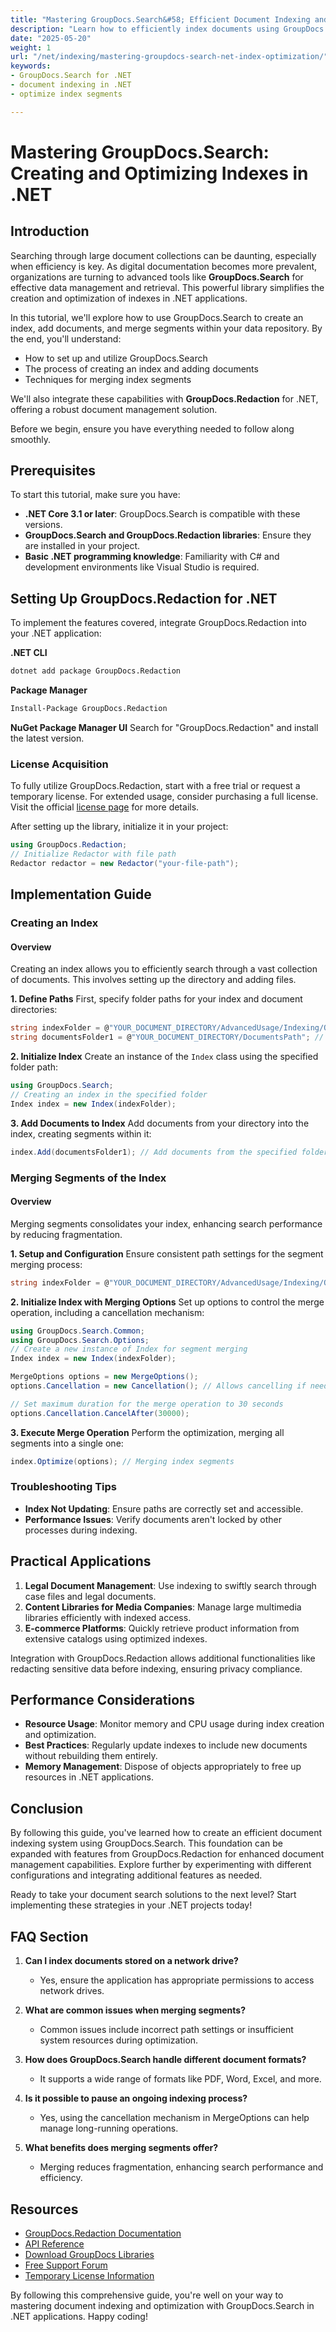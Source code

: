 ```yaml
---
title: "Mastering GroupDocs.Search&#58; Efficient Document Indexing and Optimization in .NET"
description: "Learn how to efficiently index documents using GroupDocs.Search for .NET. Optimize your data indexing process with this comprehensive guide."
date: "2025-05-20"
weight: 1
url: "/net/indexing/mastering-groupdocs-search-net-index-optimization/"
keywords:
- GroupDocs.Search for .NET
- document indexing in .NET
- optimize index segments

---
```



# Mastering GroupDocs.Search: Creating and Optimizing Indexes in .NET

## Introduction
Searching through large document collections can be daunting, especially when efficiency is key. As digital documentation becomes more prevalent, organizations are turning to advanced tools like **GroupDocs.Search** for effective data management and retrieval. This powerful library simplifies the creation and optimization of indexes in .NET applications.

In this tutorial, we'll explore how to use GroupDocs.Search to create an index, add documents, and merge segments within your data repository. By the end, you'll understand:
- How to set up and utilize GroupDocs.Search
- The process of creating an index and adding documents
- Techniques for merging index segments

We'll also integrate these capabilities with **GroupDocs.Redaction** for .NET, offering a robust document management solution.

Before we begin, ensure you have everything needed to follow along smoothly.

## Prerequisites
To start this tutorial, make sure you have:
- **.NET Core 3.1 or later**: GroupDocs.Search is compatible with these versions.
- **GroupDocs.Search and GroupDocs.Redaction libraries**: Ensure they are installed in your project.
- **Basic .NET programming knowledge**: Familiarity with C# and development environments like Visual Studio is required.

## Setting Up GroupDocs.Redaction for .NET
To implement the features covered, integrate GroupDocs.Redaction into your .NET application:

**.NET CLI**
```bash
dotnet add package GroupDocs.Redaction
```

**Package Manager**
```bash
Install-Package GroupDocs.Redaction
```

**NuGet Package Manager UI**
Search for "GroupDocs.Redaction" and install the latest version.

### License Acquisition
To fully utilize GroupDocs.Redaction, start with a free trial or request a temporary license. For extended usage, consider purchasing a full license. Visit the official [license page](https://purchase.groupdocs.com/temporary-license/) for more details.

After setting up the library, initialize it in your project:
```csharp
using GroupDocs.Redaction;
// Initialize Redactor with file path
Redactor redactor = new Redactor("your-file-path");
```

## Implementation Guide
### Creating an Index
#### Overview
Creating an index allows you to efficiently search through a vast collection of documents. This involves setting up the directory and adding files.

**1. Define Paths**
First, specify folder paths for your index and document directories:
```csharp
string indexFolder = @"YOUR_DOCUMENT_DIRECTORY/AdvancedUsage/Indexing/OptimizeIndex";
string documentsFolder1 = @"YOUR_DOCUMENT_DIRECTORY/DocumentsPath"; // Replace with actual path
```

**2. Initialize Index**
Create an instance of the `Index` class using the specified folder path:
```csharp
using GroupDocs.Search;
// Creating an index in the specified folder
Index index = new Index(indexFolder);
```

**3. Add Documents to Index**
Add documents from your directory into the index, creating segments within it:
```csharp
index.Add(documentsFolder1); // Add documents from the specified folder
```

### Merging Segments of the Index
#### Overview
Merging segments consolidates your index, enhancing search performance by reducing fragmentation.

**1. Setup and Configuration**
Ensure consistent path settings for the segment merging process:
```csharp
string indexFolder = @"YOUR_DOCUMENT_DIRECTORY/AdvancedUsage/Indexing/OptimizeIndex";
```

**2. Initialize Index with Merging Options**
Set up options to control the merge operation, including a cancellation mechanism:
```csharp
using GroupDocs.Search.Common;
using GroupDocs.Search.Options;
// Create a new instance of Index for segment merging
Index index = new Index(indexFolder);

MergeOptions options = new MergeOptions();
options.Cancellation = new Cancellation(); // Allows cancelling if needed

// Set maximum duration for the merge operation to 30 seconds
options.Cancellation.CancelAfter(30000);
```

**3. Execute Merge Operation**
Perform the optimization, merging all segments into a single one:
```csharp
index.Optimize(options); // Merging index segments
```

### Troubleshooting Tips
- **Index Not Updating**: Ensure paths are correctly set and accessible.
- **Performance Issues**: Verify documents aren't locked by other processes during indexing.

## Practical Applications
1. **Legal Document Management**: Use indexing to swiftly search through case files and legal documents.
2. **Content Libraries for Media Companies**: Manage large multimedia libraries efficiently with indexed access.
3. **E-commerce Platforms**: Quickly retrieve product information from extensive catalogs using optimized indexes.

Integration with GroupDocs.Redaction allows additional functionalities like redacting sensitive data before indexing, ensuring privacy compliance.

## Performance Considerations
- **Resource Usage**: Monitor memory and CPU usage during index creation and optimization.
- **Best Practices**: Regularly update indexes to include new documents without rebuilding them entirely.
- **Memory Management**: Dispose of objects appropriately to free up resources in .NET applications.

## Conclusion
By following this guide, you've learned how to create an efficient document indexing system using GroupDocs.Search. This foundation can be expanded with features from GroupDocs.Redaction for enhanced document management capabilities. Explore further by experimenting with different configurations and integrating additional features as needed.

Ready to take your document search solutions to the next level? Start implementing these strategies in your .NET projects today!

## FAQ Section
1. **Can I index documents stored on a network drive?**
   - Yes, ensure the application has appropriate permissions to access network drives.
   
2. **What are common issues when merging segments?**
   - Common issues include incorrect path settings or insufficient system resources during optimization.
3. **How does GroupDocs.Search handle different document formats?**
   - It supports a wide range of formats like PDF, Word, Excel, and more.
4. **Is it possible to pause an ongoing indexing process?**
   - Yes, using the cancellation mechanism in MergeOptions can help manage long-running operations.
5. **What benefits does merging segments offer?**
   - Merging reduces fragmentation, enhancing search performance and efficiency.

## Resources
- [GroupDocs.Redaction Documentation](https://docs.groupdocs.com/search/net/)
- [API Reference](https://reference.groupdocs.com/redaction/net)
- [Download GroupDocs Libraries](https://releases.groupdocs.com/search/net/)
- [Free Support Forum](https://forum.groupdocs.com/c/search/10)
- [Temporary License Information](https://purchase.groupdocs.com/temporary-license/) 

By following this comprehensive guide, you're well on your way to mastering document indexing and optimization with GroupDocs.Search in .NET applications. Happy coding!

